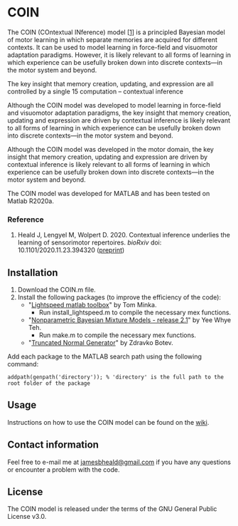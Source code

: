 # COIN

The COIN (COntextual INference) model [[1](#reference)] is a principled Bayesian model of motor learning in which separate memories are acquired for different contexts. It can be used to model learning in force-field and visuomotor adaptation paradigms. However, it is likely relevant to all forms of learning in which experience can be usefully broken down into discrete contexts&mdash;in the motor system and beyond.

The key insight that memory creation, updating, and expression are all controlled by a single 15
computation – contextual inference

Although the COIN model was developed to model learning in force-field and visuomotor adaptation paradigms, the key insight that memory creation, updating and expression are driven by contextual inference is likely relevant to all forms of learning in which experience can be usefully broken down into discrete contexts&mdash;in the motor system and beyond.

Although the COIN model was developed in the motor domain, the key insight that memory creation, updating and expression are driven by contextual inference is likely relevant to all forms of learning in which experience can be usefully broken down into discrete contexts&mdash;in the motor system and beyond.

The COIN model was developed for MATLAB and has been tested on Matlab R2020a.

### Reference

1. Heald J, Lengyel M, Wolpert D. 2020. Contextual inference underlies the learning of sensorimotor repertoires. *bioRxiv* doi: 10.1101/2020.11.23.394320 ([preprint](https://www.biorxiv.org/content/10.1101/2020.11.23.394320v1))

## Installation

1. Download the COIN.m file.
2. Install the following packages (to improve the efficiency of the code):
   - "[Lightspeed matlab toolbox](https://github.com/tminka/lightspeed)" by Tom Minka. 
     - Run install_lightspeed.m to compile the necessary mex functions. 
   - "[Nonparametric Bayesian Mixture Models - release 2.1](http://www.stats.ox.ac.uk/~teh/software.html)" by Yee Whye Teh.
     - Run make.m to compile the necessary mex functions. 
   - "[Truncated Normal Generator](https://web.maths.unsw.edu.au/~zdravkobotev/)" by Zdravko Botev.

Add each package to the MATLAB search path using the following command: 
```
addpath(genpath('directory')); % 'directory' is the full path to the root folder of the package
```
## Usage

Instructions on how to use the COIN model can be found on the [wiki](https://github.com/jamesheald/COIN/wiki).

## Contact information

Feel free to e-mail me at [jamesbheald@gmail.com](mailto:jamesbheald@gmail.com) if you have any questions or encounter a problem with the code.

## License

The COIN model is released under the terms of the GNU General Public License v3.0.
